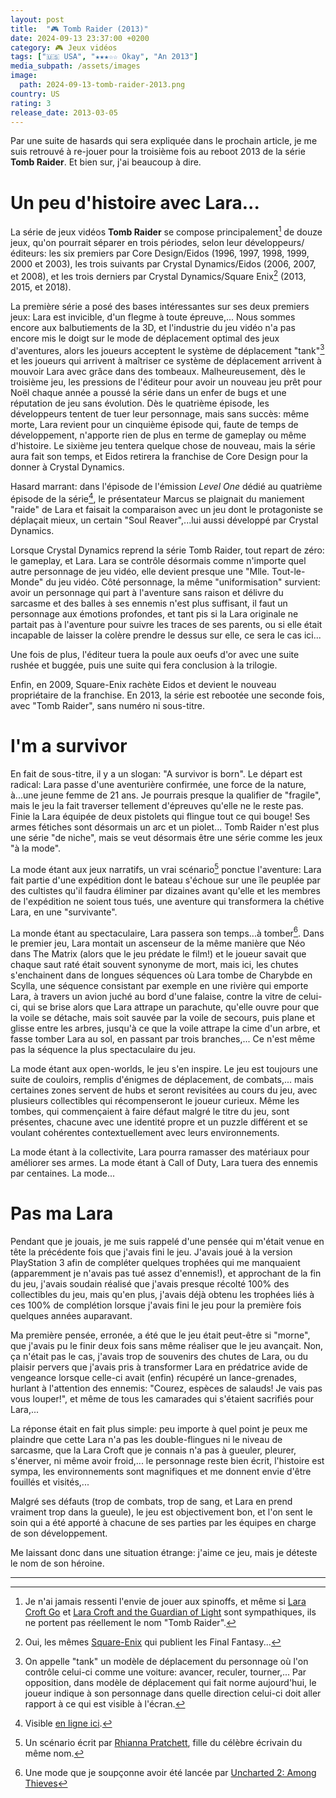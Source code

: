 ```yaml
---
layout: post
title:  "🎮 Tomb Raider (2013)"
date: 2024-09-13 23:37:00 +0200
category: 🎮 Jeux vidéos
tags: ["🇺🇸 USA", "★★★☆☆ Okay", "An 2013"]
media_subpath: /assets/images
image:
  path: 2024-09-13-tomb-raider-2013.png
country: US
rating: 3
release_date: 2013-03-05
---
```


Par une suite de hasards qui sera expliquée dans le prochain article, je me suis retrouvé à re-jouer pour la troisième fois au reboot 2013 de la série **Tomb Raider**. Et bien sur, j'ai beaucoup à dire.

# Un peu d'histoire avec Lara...

La série de jeux vidéos **Tomb Raider** se compose principalement[^1] de douze jeux, qu'on pourrait séparer en trois périodes, selon leur développeurs/éditeurs: les six premiers par Core Design/Eidos (1996, 1997, 1998, 1999, 2000 et 2003), les trois suivants par Crystal Dynamics/Eidos (2006, 2007, et 2008), et les trois derniers par Crystal Dynamics/Square Enix[^2] (2013, 2015, et 2018).

La première série a posé des bases intéressantes sur ses deux premiers jeux: Lara est invicible, d'un flegme à toute épreuve,... Nous sommes encore aux balbutiements de la 3D, et l'industrie du jeu vidéo n'a pas encore mis le doigt sur le mode de déplacement optimal des jeux d'aventures, alors les joueurs acceptent le système de déplacement "tank"[^3] et les joueurs qui arrivent à maîtriser ce système de déplacement arrivent à mouvoir Lara avec grâce dans des tombeaux. Malheureusement, dès le troisième jeu, les pressions de l'éditeur pour avoir un nouveau jeu prêt pour Noël chaque année a poussé la série dans un enfer de bugs et une réputation de jeu sans évolution. Dès le quatrième épisode, les développeurs tentent de tuer leur personnage, mais sans succès: même morte, Lara revient pour un cinquième épisode qui, faute de temps de développement, n'apporte rien de plus en terme de gameplay ou même d'histoire. Le sixième jeu tentera quelque chose de nouveau, mais la série aura fait son temps, et Eidos retirera la franchise de Core Design pour la donner à Crystal Dynamics.

Hasard marrant: dans l'épisode de l'émission *Level One* dédié au quatrième épisode de la série[^4], le présentateur Marcus se plaignait du maniement "raide" de Lara et faisait la comparaison avec un jeu dont le protagoniste se déplaçait mieux, un certain "Soul Reaver",...lui aussi développé par Crystal Dynamics.

Lorsque Crystal Dynamics reprend la série Tomb Raider, tout repart de zéro: le gameplay, et Lara. Lara se contrôle désormais comme n'importe quel autre personnage de jeu vidéo, elle devient presque une "Mlle. Tout-le-Monde" du jeu vidéo. Côté personnage, la même "uniformisation" survient: avoir un personnage qui part à l'aventure sans raison et délivre du sarcasme et des balles à ses ennemis n'est plus suffisant, il faut un personnage aux émotions profondes, et tant pis si la Lara originale ne partait pas à l'aventure pour suivre les traces de ses parents, ou si elle était incapable de laisser la colère prendre le dessus sur elle, ce sera le cas ici...

Une fois de plus, l'éditeur tuera la poule aux oeufs d'or avec une suite rushée et buggée, puis une suite qui fera conclusion à la trilogie.

Enfin, en 2009, Square-Enix rachète Eidos et devient le nouveau propriétaire de la franchise. En 2013, la série est rebootée une seconde fois, avec "Tomb Raider", sans numéro ni sous-titre.

# I'm a survivor

En fait de sous-titre, il y a un slogan: "A survivor is born". Le départ est radical: Lara passe d'une aventurière confirmée, une force de la nature, à...une jeune femme de 21 ans. Je pourrais presque la qualifier de "fragile", mais le jeu la fait traverser tellement d'épreuves qu'elle ne le reste pas. Finie la Lara équipée de deux pistolets qui flingue tout ce qui bouge! Ses armes fétiches sont désormais un arc et un piolet... Tomb Raider n'est plus une série "de niche", mais se veut désormais être une série comme les jeux "à la mode".

La mode étant aux jeux narratifs, un vrai scénario[^5] ponctue l'aventure: Lara fait partie d'une expédition dont le bateau s'échoue sur une île peuplée par des cultistes qu'il faudra éliminer par dizaines avant qu'elle et les membres de l'expédition ne soient tous tués, une aventure qui transformera la chétive Lara, en une "survivante".

La monde étant au spectaculaire, Lara passera son temps...à tomber[^6]. Dans le premier jeu, Lara montait un ascenseur de la même manière que Néo dans The Matrix (alors que le jeu prédate le film!) et le joueur savait que chaque saut raté était souvent synonyme de mort, mais ici, les chutes s'enchainent dans de longues séquences où Lara tombe de Charybde en Scylla, une séquence consistant par exemple en une rivière qui emporte Lara, à travers un avion juché au bord d'une falaise, contre la vitre de celui-ci, qui se brise alors que Lara attrape un parachute, qu'elle ouvre pour que la voile se détache, mais soit sauvée par la voile de secours, puis plane et glisse entre les arbres, jusqu'à ce que la voile attrape la cime d'un arbre, et fasse tomber Lara au sol, en passant par trois branches,... Ce n'est même pas la séquence la plus spectaculaire du jeu. 

La mode étant aux open-worlds, le jeu s'en inspire. Le jeu est toujours une suite de couloirs, remplis d'énigmes de déplacement, de combats,... mais certaines zones servent de hubs et seront revisitées au cours du jeu, avec plusieurs collectibles qui récompenseront le joueur curieux. Même les tombes, qui commençaient à faire défaut malgré le titre du jeu, sont présentes, chacune avec une identité propre et un puzzle différent et se voulant cohérentes contextuellement avec leurs environnements.

La mode étant à la collectivite, Lara pourra ramasser des matériaux pour améliorer ses armes. La mode étant à Call of Duty, Lara tuera des ennemis par centaines. La mode... 

# Pas ma Lara

Pendant que je jouais, je me suis rappelé d'une pensée qui m'était venue en tête la précédente fois que j'avais fini le jeu. J'avais joué à la version PlayStation 3 afin de compléter quelques trophées qui me manquaient (apparemment je n'avais pas tué assez d'ennemis!), et approchant de la fin du jeu, j'avais soudain réalisé que j'avais presque récolté 100% des collectibles du jeu, mais qu'en plus, j'avais déjà obtenu les trophées liés à ces 100% de complétion lorsque j'avais fini le jeu pour la première fois quelques années auparavant.

Ma première pensée, erronée, a été que le jeu était peut-être si "morne", que j'avais pu le finir deux fois sans même réaliser que le jeu avançait. Non, ça n'était pas le cas, j'avais trop de souvenirs des chutes de Lara, ou du plaisir pervers que j'avais pris à transformer Lara en prédatrice avide de vengeance lorsque celle-ci avait (enfin) récupéré un lance-grenades, hurlant à l'attention des ennemis: "Courez, espèces de salauds! Je vais pas vous louper!", et même de tous les camarades qui s'étaient sacrifiés pour Lara,...

La réponse était en fait plus simple: peu importe à quel point je peux me plaindre que cette Lara n'a pas les double-flingues ni le niveau de sarcasme, que la Lara Croft que je connais n'a pas à gueuler, pleurer, s'énerver, ni même avoir froid,... le personnage reste bien écrit, l'histoire est sympa, les environnements sont magnifiques et me donnent envie d'être fouillés et visités,...

Malgré ses défauts (trop de combats, trop de sang, et Lara en prend vraiment trop dans la gueule), le jeu est objectivement bon, et l'on sent le soin qui a été apporté à chacune de ses parties par les équipes en charge de son développement.

Me laissant donc dans une situation étrange: j'aime ce jeu, mais je déteste le nom de son héroine.

* * *
[^1]: Je n'ai jamais ressenti l'envie de jouer aux spinoffs, et même si [<i class="fab fa-wikipedia-w"></i> Lara Croft Go](https://en.wikipedia.org/wiki/Lara_Croft_Go) et [<i class="fab fa-wikipedia-w"></i> Lara Croft and the Guardian of Light](https://en.wikipedia.org/wiki/Lara_Croft_and_the_Guardian_of_Light) sont sympathiques, ils ne portent pas réellement le nom "Tomb Raider".
[^2]: Oui, les mêmes [<i class="fab fa-wikipedia-w"></i> Square-Enix](https://en.wikipedia.org/wiki/Square_Enix) qui publient les Final Fantasy...
[^3]: On appelle "tank" un modèle de déplacement du personnage où l'on contrôle celui-ci comme une voiture: avancer, reculer, tourner,... Par opposition, dans modèle de déplacement qui fait norme aujourd'hui, le joueur indique à son personnage dans quelle direction celui-ci doit aller rapport à ce qui est visible à l'écran.
[^4]: Visible [<i class="fab fa-youtube"></i> en ligne ici](https://www.youtube.com/watch?v=oGUV-F2b5Pw).
[^5]: Un scénario écrit par [<i class="fab fa-wikipedia-w"></i> Rhianna Pratchett](https://en.wikipedia.org/wiki/Rhianna_Pratchett), fille du célèbre écrivain du même nom.
[^6]: Une mode que je soupçonne avoir été lancée par [<i class="fab fa-youtube"></i> Uncharted 2: Among Thieves](https://www.youtube.com/watch?v=ouTaDf8efLE)
